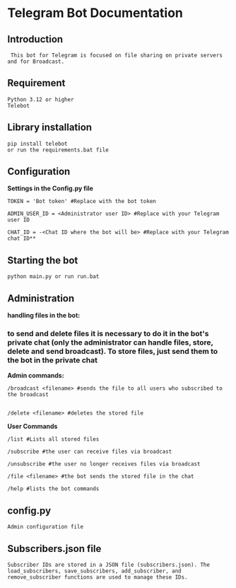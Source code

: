 # Telegram Bot Documentation


## Introduction


	 This bot for Telegram is focused on file sharing on private servers and for Broadcast.

## Requirement


    Python 3.12 or higher
    Telebot

## Library installation


    pip install telebot
    or run the requirements.bat file

## Configuration

**Settings in the Config.py file**

    TOKEN = 'Bot token' #Replace with the bot token
    
    ADMIN_USER_ID = <Administrator user ID> #Replace with your Telegram user ID
    
    CHAT_ID = -<Chat ID where the bot will be> #Replace with your Telegram chat ID**

## Starting the bot
    python main.py or run run.bat

## Administration

**handling files in the bot:**

### to send and delete files it is necessary to do it in the bot's private chat (only the administrator can handle files, store, delete and send broadcast). To store files, just send them to the bot in the private chat
    
**Admin commands:**

    /broadcast <filename> #sends the file to all users who subscribed to the broadcast
    

    /delete <filename> #deletes the stored file

**User Commands**

    /list #Lists all stored files
    
    /subscribe #the user can receive files via broadcast
    
    /unsubscribe #the user no longer receives files via broadcast
    
    /file <filename> #the bot sends the stored file in the chat
    
    /help #lists the bot commands

## config.py
    Admin configuration file

## Subscribers.json file
    Subscriber IDs are stored in a JSON file (subscribers.json). The load_subscribers, save_subscribers, add_subscriber, and remove_subscriber functions are used to manage these IDs.
